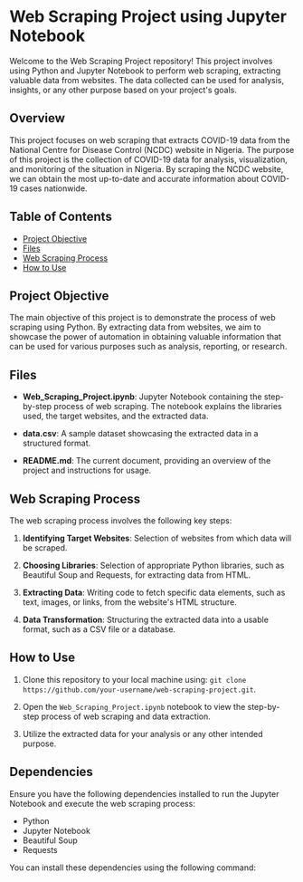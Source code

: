 # Web Scraping Project using Jupyter Notebook

Welcome to the Web Scraping Project repository! This project involves using Python and Jupyter Notebook to perform web scraping, extracting valuable data from websites. The data collected can be used for analysis, insights, or any other purpose based on your project's goals.

## Overview

This project focuses on web scraping that extracts COVID-19 data from the National Centre for Disease Control (NCDC) website in Nigeria.
The purpose of this project is the collection of COVID-19 data for analysis, visualization, and monitoring of the situation in Nigeria. By scraping the NCDC website, we can obtain the most up-to-date and accurate information about COVID-19 cases nationwide.

## Table of Contents

- [Project Objective](#project-objective)
- [Files](#files)
- [Web Scraping Process](#web-scraping-process)
- [How to Use](#how-to-use)
  
## Project Objective

The main objective of this project is to demonstrate the process of web scraping using Python. By extracting data from websites, we aim to showcase the power of automation in obtaining valuable information that can be used for various purposes such as analysis, reporting, or research.

## Files

- **Web_Scraping_Project.ipynb**: Jupyter Notebook containing the step-by-step process of web scraping. The notebook explains the libraries used, the target websites, and the extracted data.

- **data.csv**: A sample dataset showcasing the extracted data in a structured format.

- **README.md**: The current document, providing an overview of the project and instructions for usage.

## Web Scraping Process

The web scraping process involves the following key steps:

1. **Identifying Target Websites**: Selection of websites from which data will be scraped.

2. **Choosing Libraries**: Selection of appropriate Python libraries, such as Beautiful Soup and Requests, for extracting data from HTML.

3. **Extracting Data**: Writing code to fetch specific data elements, such as text, images, or links, from the website's HTML structure.

4. **Data Transformation**: Structuring the extracted data into a usable format, such as a CSV file or a database.

## How to Use

1. Clone this repository to your local machine using: `git clone https://github.com/your-username/web-scraping-project.git`.

2. Open the `Web_Scraping_Project.ipynb` notebook to view the step-by-step process of web scraping and data extraction.

3. Utilize the extracted data for your analysis or any other intended purpose.

## Dependencies

Ensure you have the following dependencies installed to run the Jupyter Notebook and execute the web scraping process:

- Python 
- Jupyter Notebook
- Beautiful Soup
- Requests

You can install these dependencies using the following command:

